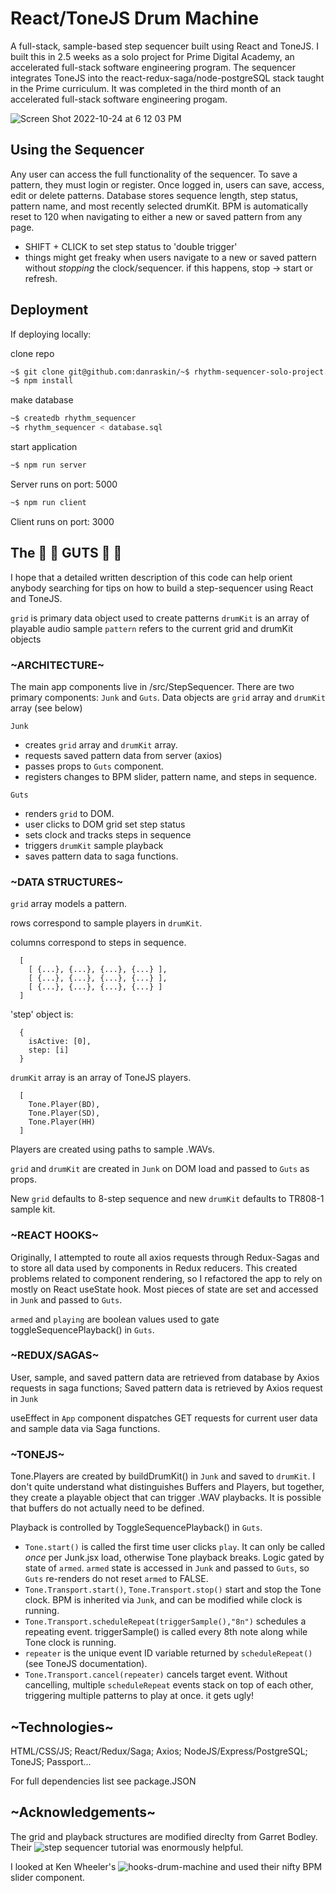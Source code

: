
# React/ToneJS Drum Machine

  A full-stack, sample-based step sequencer built using React and ToneJS. I built this in 2.5 weeks as a solo project for Prime Digital Academy, an accelerated full-stack software engineering program. The sequencer integrates ToneJS into the react-redux-saga/node-postgreSQL stack taught in the Prime curriculum. It was completed in the third month of an accelerated full-stack software engineering progam.

![Screen Shot 2022-10-24 at 6 12 03 PM](https://user-images.githubusercontent.com/104224468/198123553-c204f338-b642-4a2e-8108-3dd93dbfae9a.png)


## Using the Sequencer

  Any user can access the full functionality of the sequencer. To save a pattern, they must login or register. Once logged in, users can save, access, edit or delete patterns. Database stores sequence length, step status, pattern name, and most recently selected drumKit. BPM is automatically reset to 120 when navigating to either a new or saved pattern from any page.

  * SHIFT + CLICK to set step status to 'double trigger'
  * things might get freaky when users navigate to a new or saved pattern without *stopping* the clock/sequencer. if this happens, stop -> start or refresh.

## Deployment

If deploying locally:

  clone repo
  ```bash
  ~$ git clone git@github.com:danraskin/~$ rhythm-sequencer-solo-project.git
  ~$ npm install
  ```

  make database
  ```bash
 ~$ createdb rhythm_sequencer
 ~$ rhythm_sequencer < database.sql
  ```
  start application
  ```bash
  ~$ npm run server
  ```
  Server runs on port: 5000
  ```bash    
  ~$ npm run client
  ```
  Client runs on port: 3000

## The 🦑 🦗 GUTS 🦐 🐙 

   I hope that a detailed written description of this code can help orient anybody searching for tips on how to build a step-sequencer using React and ToneJS.

  `grid` is primary data object used to create patterns
  `drumKit` is an array of playable audio sample
  `pattern` refers to the current grid and drumKit objects

### ~ARCHITECTURE~

  The main app components live in /src/StepSequencer. There are two primary components: `Junk` and `Guts`. Data objects are `grid` array and `drumKit` array (see below)

  `Junk`
  * creates `grid` array and `drumKit` array.
  * requests saved pattern data from server (axios)
  * passes props to `Guts` component.
  * registers changes to BPM slider, pattern name, and steps in sequence.

  `Guts`
  * renders `grid` to DOM.
  * user clicks to DOM grid set step status 
  * sets clock and tracks steps in sequence
  * triggers `drumKit` sample playback
  * saves pattern data to saga functions.

### ~DATA STRUCTURES~

  `grid` array models a pattern.

  rows correspond to sample players in `drumKit`. 

  columns correspond to steps in sequence.
```
  [ 
    [ {...}, {...}, {...}, {...} ],
    [ {...}, {...}, {...}, {...} ],
    [ {...}, {...}, {...}, {...} ]
  ]
```

  'step' object is:
  
```
  {
    isActive: [0],
    step: [i]
  }
```

  `drumKit` array is an array of ToneJS players.
```
  [
    Tone.Player(BD),
    Tone.Player(SD),
    Tone.Player(HH)
  ]
```
  Players are created using paths to sample .WAVs. 

  `grid` and `drumKit` are created in `Junk` on DOM load and passed to `Guts` as props.
  
  New `grid` defaults to 8-step sequence and new `drumKit` defaults to TR808-1 sample kit.

### ~REACT HOOKS~

  Originally, I attempted to route all axios requests through Redux-Sagas and to store all data used by components in Redux reducers. This created problems related to component rendering, so I refactored the app to rely on mostly on React useState hook. Most pieces of state are set and accessed in `Junk` and passed to `Guts`.

  `armed` and `playing` are boolean values used to gate toggleSequencePlayback() in `Guts`.

### ~REDUX/SAGAS~

  User, sample, and saved pattern data are retrieved from database by Axios requests in saga functions; Saved pattern data is retrieved by Axios request in `Junk`

  useEffect in `App` component dispatches GET requests for current user data and sample data via Saga functions.

### ~TONEJS~

  Tone.Players are created by buildDrumKit() in `Junk` and saved to `drumKit`. I don't quite understand what distinguishes Buffers and Players, but together, they create a playable object that can trigger .WAV playbacks. It is possible that buffers do not actually need to be defined.

  Playback is controlled by ToggleSequencePlayback() in `Guts`.

  - `Tone.start()` is called the first time user clicks `play`. It can only be called *once* per Junk.jsx load, otherwise Tone playback breaks. Logic gated by state of `armed`. `armed` state is accessed in `Junk` and passed to `Guts`, so `Guts` re-renders do not reset `armed` to FALSE. 
  - `Tone.Transport.start()`, `Tone.Transport.stop()` start and stop the Tone clock. BPM is inherited via `Junk`, and can be modified while clock is running.
  - `Tone.Transport.scheduleRepeat(triggerSample(),"8n")` schedules a repeating event. triggerSample() is called every 8th note along while Tone clock is running.
  - `repeater` is the unique event ID variable returned by `scheduleRepeat()` (see ToneJS documentation).
  - `Tone.Transport.cancel(repeater)` cancels target event. Without cancelling, multiple `scheduleRepeat` events stack on top of each other, triggering multiple patterns to play at once. it gets ugly!

## ~Technologies~

  HTML/CSS/JS; React/Redux/Saga; Axios; NodeJS/Express/PostgreSQL; ToneJS; Passport...

  For full dependencies list see package.JSON

## ~Acknowledgements~

The grid and playback structures are modified direclty from Garret Bodley. Their ![step sequencer tutorial](https://medium.com/geekculture/creating-a-step-sequencer-with-tone-js-32ea3002aaf5) was enormously helpful.

I looked at Ken Wheeler's ![hooks-drum-machine](https://github.com/kenwheeler/hooks-drum-machine) and used their nifty BPM slider component.

